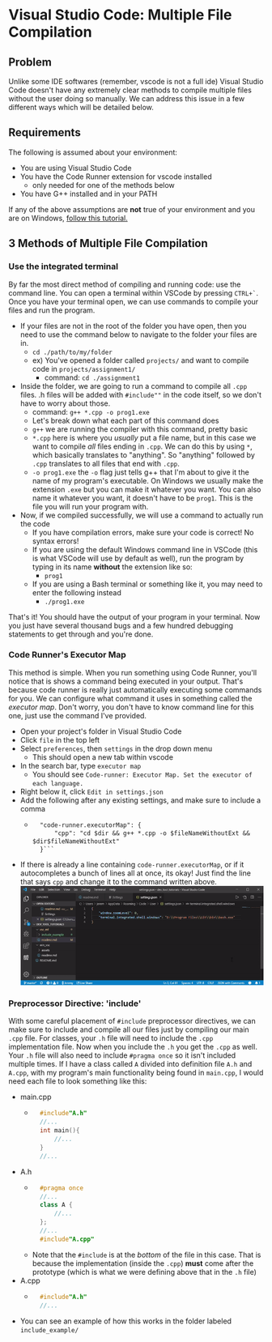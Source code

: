 # Visual Studio Code: Multiple File Compilation

## Problem
Unlike some IDE softwares (remember, vscode is not a full ide) Visual Studio
Code doesn't have any extremely clear methods to compile multiple files without
the user doing so manually. We can address this issue in a few different ways
which will be detailed below.

## Requirements
The following is assumed about your environment:
* You are using Visual Studio Code
* You have the Code Runner extension for vscode installed
    * only needed for one of the methods below
* You have G++ installed and in your PATH

If any of the above assumptions are **not** true of your environment and you are
on Windows, [follow this tutorial.](https://github.com/jeremyglebe/dev_tool_tutorials/tree/master/win_vsc)

## 3 Methods of Multiple File Compilation

### Use the integrated terminal
By far the most direct method of compiling and running code: use the command
line. You can open a terminal within VSCode by pressing `` CTRL+` ``. Once you
have your terminal open, we can use commands to compile your files and run
the program.
* If your files are not in the root of the folder you have open, then you need to use the command below to navigate to the folder your files are in.
    * `cd ./path/to/my/folder`
    * ex) You've opened a folder called `projects/` and want to compile code in `projects/assignment1/`
        * command: `cd ./assignment1`
* Inside the folder, we are going to run a command to compile all `.cpp` files. .h files will be added with `#include""` in the code itself, so we don't have to worry about those.
    * command: `g++ *.cpp -o prog1.exe`
    * Let's break down what each part of this command does
    * `g++` we are running the compiler with this command, pretty basic
    * `*.cpp` here is where you *usually* put a file name, but in this case we want to compile *all* files ending in `.cpp`. We can do this by using `*`, which basically translates to "anything". So "anything" followed by `.cpp` translates to all files that end with `.cpp`.
    * `-o prog1.exe` the `-o` flag just tells g++ that I'm about to give it the name of my program's executable. On Windows we usually make the extension `.exe` but you can make it whatever you want. You can also name it whatever you want, it doesn't have to be `prog1`. This is the file you will run your program with.
* Now, if we compiled successfully, we will use a command to actually run the code
    * If you have compilation errors, make sure your code is correct! No syntax errors!
    * If you are using the default Windows command line in VSCode (this is what VSCode will use by default as well), run the program by typing in its name **without** the extension like so:
        * `prog1`
    * If you are using a Bash terminal or something like it, you may need to enter the following instead
        * `./prog1.exe`

That's it! You should have the output of your program in your terminal. Now you
just have several thousand bugs and a few hundred debugging statements to get
through and you're done.

### Code Runner's Executor Map
This method is simple. When you run something using Code Runner, you'll notice
that is shows a command being executed in your output. That's because code
runner is really just automatically executing some commands for you. We can
configure what command it uses in something called the *executor map*. Don't
worry, you don't have to know command line for this one, just use the command
I've provided.
* Open your project's folder in Visual Studio Code
* Click `file` in the top left
* Select `preferences`, then `settings` in the drop down menu
    * This should open a new tab within vscode
* In the search bar, type `executor map`
    * You should see `Code-runner: Executor Map. Set the executor of each language.`
* Right below it, click `Edit in settings.json`
* Add the following after any existing settings, and make sure to include a comma
    * ```
        "code-runner.executorMap": {
            "cpp": "cd $dir && g++ *.cpp -o $fileNameWithoutExt && $dir$fileNameWithoutExt"
        }```
* If there is already a line containing `code-runner.executorMap`, or if it autocompletes a bunch of lines all at once, its okay! Just find the line that says `cpp` and change it to the command written above.
![Adding the executor map to settings](./assets/executor_map.gif)

### Preprocessor Directive: 'include'
With some careful placement of `#include` preprocessor directives, we can make
sure to include and compile all our files just by compiling our main `.cpp`
file. For classes, your `.h` file will need to include the `.cpp`
implementation file. Now when you include the `.h` you get the `.cpp` as well.
Your `.h` file will also need to include `#pragma once` so it isn't included
multiple times. If I have a class called `A` divided into definition file `A.h`
and `A.cpp`, with my program's main functionality being found in `main.cpp`,
I would need each file to look something like this:
* main.cpp
    * ```cpp
        #include"A.h"
        //...
        int main(){
            //...
        }
        //...
        ```
* A.h
    * ```cpp
        #pragma once
        //...
        class A {
            //...
        };
        //...
        #include"A.cpp"
        ```
    * Note that the `#include` is at the *bottom* of the file in this case. That is because the implementation (inside the `.cpp`) **must** come after the prototype (which is what we were defining above that in the `.h` file)
* A.cpp
    * ```cpp
        #include"A.h"
        //...
        ```
* You can see an example of how this works in the folder labeled `include_example/`